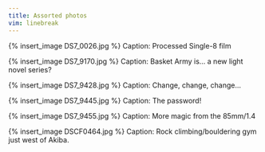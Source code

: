 ```yaml
---
title: Assorted photos
vim: linebreak
---
```


{% insert_image DS7_0026.jpg %}
Caption: Processed Single-8 film

{% insert_image DS7_9170.jpg %}
Caption: Basket Army is... a new light novel series?

{% insert_image DS7_9428.jpg %}
Caption: Change, change, change...

{% insert_image DS7_9445.jpg %}
Caption: The password!

{% insert_image DS7_9455.jpg %}
Caption: More magic from the 85mm/1.4

{% insert_image DSCF0464.jpg %}
Caption: Rock climbing/bouldering gym just west of Akiba.

